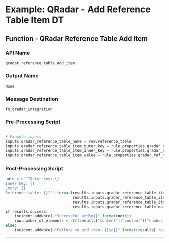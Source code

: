<!--
    DO NOT MANUALLY EDIT THIS FILE
    THIS FILE IS AUTOMATICALLY GENERATED WITH resilient-circuits codegen
-->

# Example: QRadar - Add Reference Table Item DT

## Function - QRadar Reference Table Add Item

### API Name
`qradar_reference_table_add_item`

### Output Name
`None`

### Message Destination
`fn_qradar_integration`

### Pre-Processing Script
```python

# Example inputs 
inputs.qradar_reference_table_name = row.reference_table
inputs.qradar_reference_table_item_outer_key = rule.properties.qradar_ref_table_outer_key or "1"
inputs.qradar_reference_table_item_inner_key = rule.properties.qradar_ref_table_inner_key or "city"
inputs.qradar_reference_table_item_value = rule.properties.qradar_ref_table_update
```

### Post-Processing Script
```python
note = u"""Outer key: {}
Inner key: {}
Entry: {}
Reference table: {}""".format(results.inputs.qradar_reference_table_item_outer_key,
                              results.inputs.qradar_reference_table_item_inner_key,
                              results.inputs.qradar_reference_table_item_value, 
                              results.inputs.qradar_reference_table_name)
if results.success:
    incident.addNote(u"Successful add\n{}".format(note))
    row.number_of_elements = str(results["content"]["content"]["number_of_elements"])
else:
    incident.addNote(u"Failure to add item: {}\n{}".format(results['reason'], note))
```

---

